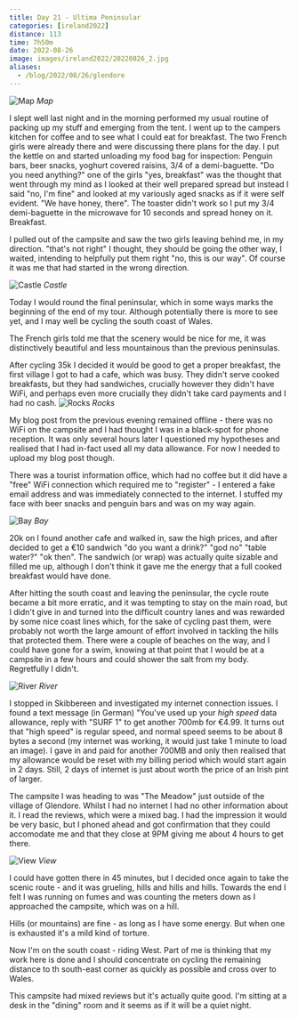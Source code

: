 ```yaml
--- 
title: Day 21 - Ultima Peninsular
categories: [ireland2022]
distance: 113
time: 7h50m
date: 2022-08-26
image: images/ireland2022/20220826_2.jpg
aliases:
  - /blog/2022/08/26/glendore
---
```


![Map](/images/ireland2022/20220826_map.jpg) 
*Map*

I slept well last night and in the morning performed my usual routine of
packing up my stuff and emerging from the tent. I went up to the campers
kitchen for coffee and to see what I could eat for breakfast. The two French
girls were already there and were discussing there plans for the day. I put
the kettle on and started unloading my food bag for inspection: Penguin bars,
beer snacks, yoghurt covered raisins, 3/4 of a demi-baguette. "Do you need
anything?" one of the girls "yes, breakfast" was the thought that went through
my mind as I looked at their well prepared spread but instead I said "no, I'm
fine" and looked at my variously aged snacks as if it were self evident. "We
have honey, there". The toaster didn't work so I put my 3/4 demi-baguette in
the microwave for 10 seconds and spread honey on it. Breakfast.

I pulled out of the campsite and saw the two girls leaving behind me, in my
direction. "that's not right" I thought, they should be going the other way, I
waited, intending to helpfully put them right "no, this is our way". Of course
it was me that had started in the wrong direction.

![Castle](/images/ireland2022/20220826_1.jpg) 
*Castle*

Today I would round the final peninsular, which in some ways marks the
beginning of the end of my tour. Although potentially there is more to see
yet, and I may well be cycling the south coast of Wales.

The French girls told me that the scenery would be nice for me, it was
distinctively beautiful and less mountainous than the previous peninsulas.

After cycling 35k I decided it would be good to get a proper breakfast, the
first village I got to had a cafe, which was busy. They didn't serve cooked
breakfasts, but they had sandwiches, crucially however they didn't have WiFi,
and perhaps even more crucially they didn't take card payments and I had no
cash.
![Rocks](/images/ireland2022/20220826_2.jpg) 
*Rocks*

My blog post from the previous evening remained offline - there was no WiFi on
the campsite and I had thought I was in a black-spot for phone reception. It
was only several hours later I questioned my hypotheses and realised that I
had in-fact used all my data allowance. For now I needed to upload my blog
post though. 

There was a tourist information office, which had no coffee but it did have a
"free" WiFi connection which required me to "register" - I entered a fake
email address and was immediately connected to the internet. I stuffed my face
with beer snacks and penguin bars and was on my way again.

![Bay](/images/ireland2022/20220826_3.jpg) 
*Bay*

20k on I found another cafe and walked in, saw the high prices, and after
decided to get a €10 sandwich "do you want a drink?" "god no" "table water?"
"ok then". The sandwich (or wrap) was actually quite sizable and filled me up,
although I don't think it gave me the energy that a full cooked breakfast
would have done.

After hitting the south coast and leaving the peninsular, the cycle route
became a bit more erratic, and it was tempting to stay on the main road, but I
didn't give in and turned into the difficult country lanes and was rewarded by
some nice coast lines which, for the sake of cycling past them, were probably
not worth the large amount of effort involved in tackling the hills that
protected them. There were a couple of beaches on the way, and I could have
gone for a swim, knowing at that point that I would be at a campsite in a few
hours and could shower the salt from my body. Regretfully I didn't.

![River](/images/ireland2022/20220826_4.jpg) 
*River*

I stopped in Skibbereen and investigated my internet connection issues. I
found a text message (in German) "You've used up your _high speed_ data
allowance, reply with "SURF 1" to get another 700mb for €4.99. It turns out
that "high speed" is regular speed, and normal speed seems to be about 8 bytes
a second (my internet was working, it would just take 1 minute to load an
image). I gave in and paid for another 700MB and only then realised that my
allowance would be reset with my billing period which would start again in 2
days. Still, 2 days of internet is just about worth the price of an Irish pint
of larger.

The campsite I was heading to was "The Meadow" just outside of the village of
Glendore. Whilst I had no internet I had no other information about it. I read
the reviews, which were a mixed bag. I had the impression it would be very
basic, but I phoned ahead and got confirmation that they could accomodate me
and that they close at 9PM giving me about 4 hours to get there.

![View](/images/ireland2022/20220826_5.jpg) 
*View*

I could have gotten there in 45 minutes, but I decided once again to take the
scenic route - and it was grueling, hills and hills and hills. Towards the end
I felt I was running on fumes and was counting the meters down as I approached
the campsite, which was on a hill.

Hills (or mountains) are fine - as long as I have some energy. But when
one is exhausted it's a mild kind of torture.

Now I'm on the south coast - riding West. Part of me is thinking that my work
here is done and I should concentrate on cycling the remaining distance to th
south-east corner as quickly as possible and cross over to Wales.

This campsite had mixed reviews but it's actually quite good. I'm sitting at a
desk in the "dining" room and it seems as if it will be a quiet night.












